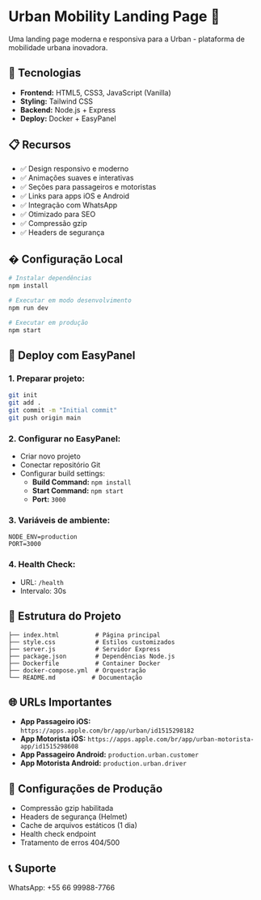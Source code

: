 # Urban Mobility Landing Page 🚗

Uma landing page moderna e responsiva para a Urban - plataforma de mobilidade urbana inovadora.

## 🚀 Tecnologias

- **Frontend:** HTML5, CSS3, JavaScript (Vanilla)
- **Styling:** Tailwind CSS
- **Backend:** Node.js + Express
- **Deploy:** Docker + EasyPanel

## 📋 Recursos

- ✅ Design responsivo e moderno
- ✅ Animações suaves e interativas
- ✅ Seções para passageiros e motoristas
- ✅ Links para apps iOS e Android
- ✅ Integração com WhatsApp
- ✅ Otimizado para SEO
- ✅ Compressão gzip
- ✅ Headers de segurança

## �️ Configuração Local

```bash
# Instalar dependências
npm install

# Executar em modo desenvolvimento
npm run dev

# Executar em produção
npm start
```

## 🐳 Deploy com EasyPanel

### 1. **Preparar projeto:**
```bash
git init
git add .
git commit -m "Initial commit"
git push origin main
```

### 2. **Configurar no EasyPanel:**
- Criar novo projeto
- Conectar repositório Git
- Configurar build settings:
  - **Build Command:** `npm install`
  - **Start Command:** `npm start`
  - **Port:** `3000`

### 3. **Variáveis de ambiente:**
```
NODE_ENV=production
PORT=3000
```

### 4. **Health Check:**
- URL: `/health`
- Intervalo: 30s

## 📱 Estrutura do Projeto

```
├── index.html          # Página principal
├── style.css           # Estilos customizados
├── server.js           # Servidor Express
├── package.json        # Dependências Node.js
├── Dockerfile          # Container Docker
├── docker-compose.yml  # Orquestração
└── README.md          # Documentação
```

## 🌐 URLs Importantes

- **App Passageiro iOS:** `https://apps.apple.com/br/app/urban/id1515298182`
- **App Motorista iOS:** `https://apps.apple.com/br/app/urban-motorista-app/id1515298608`
- **App Passageiro Android:** `production.urban.customer`
- **App Motorista Android:** `production.urban.driver`

## 🔧 Configurações de Produção

- Compressão gzip habilitada
- Headers de segurança (Helmet)
- Cache de arquivos estáticos (1 dia)
- Health check endpoint
- Tratamento de erros 404/500

## 📞 Suporte

WhatsApp: +55 66 99988-7766